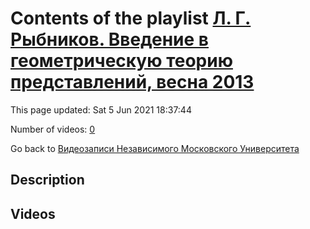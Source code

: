# Contents of the playlist [Л. Г. Рыбников. Введение в геометрическую теорию представлений, весна 2013](https://www.youtube.com/playlist?list=PLp9ABVh6_x4FkP_AJoN1mam7rCe1pWIJZ)

This page updated: Sat 5 Jun 2021 18:37:44

Number of videos: [0](#videos)

Go back to [Видеозаписи Независимого Московского Университета](../README.md)

## Description



## Videos

